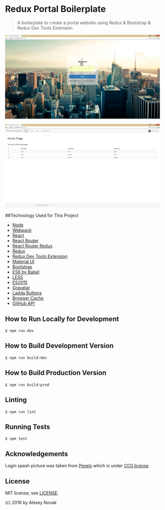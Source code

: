 # Redux Portal Boilerplate

> A boilerplate to create a portal website using Redux & Bootstrap & Redux Dev Tools Extension.

![Screenshot 1](https://github.com/anvk/redux-portal-boilerplate/blob/master/screenshots/1.png)

![Screenshot 2](https://github.com/anvk/redux-portal-boilerplate/blob/master/screenshots/2.png)

##Technology Used for This Project
 - [Node](https://nodejs.org/en/)
 - [Webpack](https://webpack.github.io/)
 - [React](http://facebook.github.io/react/)
 - [React Router](https://github.com/reactjs/react-router)
 - [React Router Redux](https://github.com/reactjs/react-router-redux)
 - [Redux](http://redux.js.org/)
 - [Redux Dev Tools Extension](https://github.com/zalmoxisus/redux-devtools-extension)
 - [Material UI](http://www.material-ui.com/)
 - [Bootstrap](http://getbootstrap.com/)
 - [ES6 by Babel](https://babeljs.io/)
 - [LESS](http://lesscss.org/)
 - [ES2015](https://babeljs.io/docs/learn-es2015/)
 - [Gravatar](https://en.gravatar.com/)
 - [Ladda Buttons](https://github.com/hakimel/Ladda)
 - [Browser Cache](https://developer.mozilla.org/en/docs/Web/API/Window/localStorage)
 - [GitHub API](https://developer.github.com/v3/)

## How to Run Locally for Development

```
$ npm run dev
```

## How to Build Development Version

```
$ npm run build:dev
```

## How to Build Production Version

```
$ npm run build:prod
```

## Linting

```
$ npm run lint
```

## Running Tests

```
$ npm test
```

## Acknowledgements

Login spash picture was taken from [Pexels](https://www.pexels.com/photo/skyline-buildings-new-york-skyscrapers-2324/)
which is under [CC0 license](https://www.pexels.com/photo-license/)

## License

MIT license; see [LICENSE](./LICENSE).

(c) 2016 by Alexey Novak
